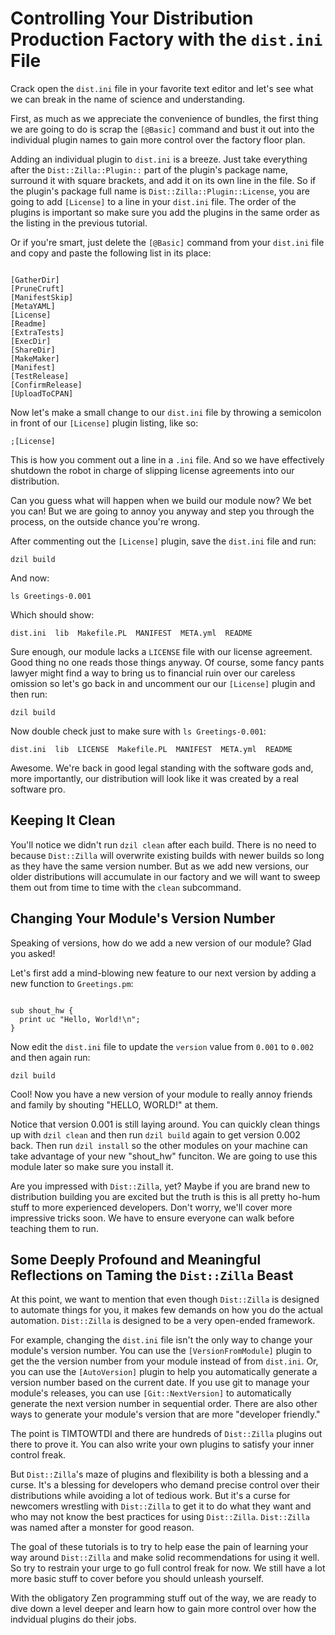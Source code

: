 # Controlling Your Distribution Production Factory with the `dist.ini` File

Crack open the `dist.ini` file in your favorite text editor and let's see what
we can break in the name of science and understanding.

First, as much as we appreciate the convenience of bundles, the first thing we
are going to do is scrap the `[@Basic]` command and bust it out into the
individual plugin names to gain more control over the factory floor plan.

Adding an individual plugin to `dist.ini` is a breeze. Just take everything
after the `Dist::Zilla::Plugin::` part of the plugin's package name, surround it
with square brackets, and add it on its own line in the file. So if the plugin's
package full name is `Dist::Zilla::Plugin::License`, you are going to add
`[License]` to a line in your `dist.ini` file. The order of the plugins is
important so make sure you add the plugins in the same order as the listing in
the previous tutorial.

Or if you're smart, just delete the `[@Basic]` command from your `dist.ini` file
and copy and paste the following list in its place:

```

[GatherDir]
[PruneCruft]
[ManifestSkip]
[MetaYAML]
[License]
[Readme]
[ExtraTests]
[ExecDir]
[ShareDir]
[MakeMaker]
[Manifest]
[TestRelease]
[ConfirmRelease]
[UploadToCPAN]

```

Now let's make a small change to our `dist.ini` file by throwing a semicolon in
front of our `[License]` plugin listing, like so:

`;[License]`

This is how you comment out a line in a `.ini` file. And so we have effectively
shutdown the robot in charge of slipping license agreements into our
distribution.

Can you guess what will happen when we build our module now? We bet you can! But
we are going to annoy you anyway and step you through the process, on the
outside chance you're wrong.

After commenting out the `[License]` plugin, save the `dist.ini` file and run:

`dzil build`

And now:

`ls Greetings-0.001`

Which should show:

`dist.ini  lib  Makefile.PL  MANIFEST  META.yml  README`

Sure enough, our module lacks a `LICENSE` file with our license agreement. Good
thing no one reads those things anyway. Of course, some fancy pants lawyer might
find a way to bring us to financial ruin over our careless omission so let's go
back in and uncomment our our `[License]` plugin and then run:

`dzil build`

Now double check just to make sure with `ls Greetings-0.001`:

`dist.ini  lib  LICENSE  Makefile.PL  MANIFEST  META.yml  README`

Awesome. We're back in good legal standing with the software gods and, more
importantly, our distribution will look like it was created by a real software
pro.

## Keeping It Clean

You'll notice we didn't run `dzil clean` after each build. There is no need to
because `Dist::Zilla` will overwrite existing builds with newer builds so long
as they have the same version number. But as we add new versions, our older
distributions will accumulate in our factory and we will want to sweep them out
from time to time with the `clean` subcommand.

## Changing Your Module's Version Number

Speaking of versions, how do we add a new version of our module? Glad you asked!

Let's first add a mind-blowing new feature to our next version by adding a new
function to `Greetings.pm`:

```

sub shout_hw {
  print uc "Hello, World!\n";
}

```

Now edit the `dist.ini` file to update the `version` value from `0.001` to
`0.002` and then again run:

`dzil build`

Cool! Now you have a new version of your module to really annoy friends and
family by shouting "HELLO, WORLD!" at them.

Notice that version 0.001 is still laying around. You can quickly clean things
up with `dzil clean` and then run `dzil build` again to get version 0.002 back.
Then run `dzil install` so the other modules on your machine can take advantage
of your new "shout_hw" funciton. We are going to use this module later so make
sure you install it.

Are you impressed with `Dist::Zilla`, yet? Maybe if you are brand new to
distribution building you are excited but the truth is this is all pretty ho-hum
stuff to more experienced developers. Don't worry, we'll cover more impressive
tricks soon. We have to ensure everyone can walk before teaching them to run.

## Some Deeply Profound and Meaningful Reflections on Taming the `Dist::Zilla` Beast

At this point, we want to mention that even though `Dist::Zilla` is designed to
automate things for you, it makes few demands on how you do the actual
automation. `Dist::Zilla` is designed to be a very open-ended framework.

For example, changing the `dist.ini` file isn't the only way to change your
module's version number.  You can use the `[VersionFromModule]` plugin to get
the the version number from your module instead of from `dist.ini`. Or, you can
use the `[AutoVersion]` plugin to help you automatically generate a version
number based on the current date. If you use git to manage your module's
releases, you can use `[Git::NextVersion]` to automatically generate the next
version number in sequential order. There are also other ways to generate your
module's version that are more "developer friendly."

The point is TIMTOWTDI and there are hundreds of `Dist::Zilla` plugins out there
to prove it. You can also write your own plugins to satisfy your inner control
freak.

But `Dist::Zilla`'s maze of plugins and flexibility is both a blessing and a
curse. It's a blessing for developers who demand precise control over their
distributions while avoiding a lot of tedious work. But it's a curse for
newcomers wrestling with `Dist::Zilla` to get it to do what they want and who
may not know the best practices for using `Dist::Zilla`. `Dist::Zilla` was named
after a monster for good reason.

The goal of these tutorials is to try to help ease the pain of learning your way
around `Dist::Zilla` and make solid recommendations for using it well. So try to
restrain your urge to go full control freak for now. We still have a lot more
basic stuff to cover before you should unleash yourself.

With the obligatory Zen programming stuff out of the way, we are ready to
dive down a level deeper and learn how to gain more control over how the
indvidual plugins do their jobs.

